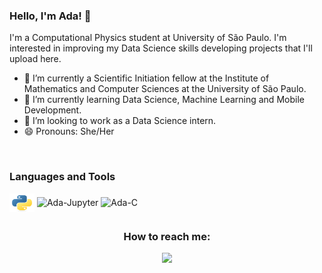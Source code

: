 ### Hello, I'm Ada! 👋

I'm a Computational Physics student at University of São Paulo. I'm interested in improving my Data Science skills developing projects that I'll upload here.

- 🔭 I’m currently a Scientific Initiation fellow at the Institute of Mathematics and Computer Sciences at the University of São Paulo.
- 🌱 I’m currently learning Data Science, Machine Learning and Mobile Development.
- 👯 I’m looking to work as a Data Science intern.
- 😄 Pronouns: She/Her

<div style="display: inline_block"><br>

<div>
  <h3>Languages and Tools</h3>
</div>
  <img align="center" alt="Ada-Python" height="30" width="40" src="https://raw.githubusercontent.com/devicons/devicon/master/icons/python/python-original.svg">
  <img align="center" alt="Ada-Jupyter" height="30" width="40" src="https://cdn.jsdelivr.net/gh/devicons/devicon/icons/jupyter/jupyter-original-wordmark.svg" />
  <img align="center" alt="Ada-C" height="30" width="40" src="https://cdn.jsdelivr.net/gh/devicons/devicon/icons/c/c-original.svg" />
</div>

##
<div align="center">
  <h3>How to reach me:</h3>
</div>
<div align="center"> 
  <a href="https://www.linkedin.com/in/ada-maris/" target="_blank"><img src="https://img.shields.io/badge/-LinkedIn-%230077B5?style=for-the-badge&logo=linkedin&logoColor=white" target="_blank"></a>
  
</div>
